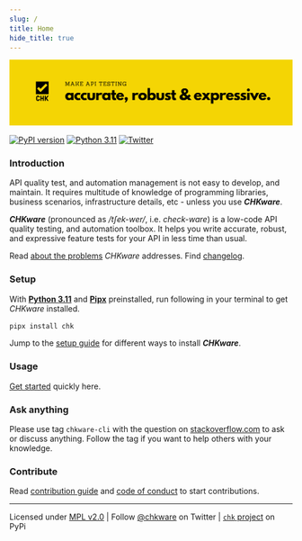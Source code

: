 ```yaml
---
slug: /
title: Home
hide_title: true
---
```


![CHKware | Low-code API quality testing, and automation toolbox](./assets/github-readme-01.png)

[![PyPI version](https://badge.fury.io/py/chk.svg)](https://badge.fury.io/py/chk)
[![Python 3.11](https://img.shields.io/badge/python-3.11-red.svg)](https://www.python.org/downloads/)
[![Twitter](https://img.shields.io/twitter/url/https/twitter.com/chkware.svg?style=social&label=Follow%20%40chkware)](https://twitter.com/chkware)

### Introduction

API quality test, and automation management is not easy to develop, and maintain. It requires multitude of knowledge of programming libraries, business scenarios, infrastructure details, etc - unless you use **_CHKware_**.

**_CHKware_** (pronounced as _/tʃek-wer/_, i.e. _check-ware_) is a low-code API quality testing, and automation toolbox. It helps you write accurate, robust, and expressive feature tests for your API in less time than usual.

Read [about the problems](/introduction) _CHKware_ addresses. Find [changelog](https://github.com/chkware/cli/blob/main/docs/CHANGELOG.md).

### Setup

With [**Python 3.11**](https://www.python.org/downloads/) and [**Pipx**](https://pypa.github.io/pipx/installation/#install-pipx) preinstalled, run following in your terminal to get _CHKware_ installed.

```bash
pipx install chk
```

Jump to the [setup guide](/setup) for different ways to install **_CHKware_**.

### Usage

[Get started](/quick-start) quickly here.

### Ask anything

Please use tag `chkware-cli` with the question on [stackoverflow.com](https://stackoverflow.com/questions/tagged/chkware-cli) to ask or discuss anything. Follow the tag if you want to help others with your knowledge.

### Contribute

Read [contribution guide](https://github.com/chkware/cli/blob/971e7400848f26f9f8d2be5fa9eef5fa80a6ded0/docs/CONTRIBUTING.md) and [code of conduct](https://github.com/chkware/cli/blob/971e7400848f26f9f8d2be5fa9eef5fa80a6ded0/docs/CODE_OF_CONDUCT.md) to start contributions.

---

Licensed under [MPL v2.0](https://www.mozilla.org/en-US/MPL/2.0/) | Follow [@chkware](https://twitter.com/chkware) on Twitter | [`chk` project](https://pypi.org/project/chk/) on PyPi
